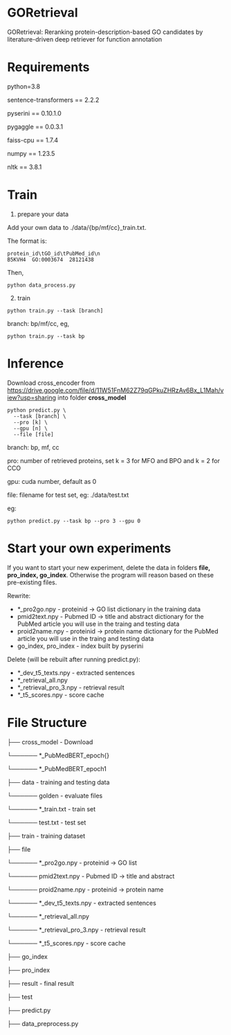 # GORetrieval

GORetrieval: Reranking protein-description-based GO candidates by literature-driven deep retriever for function annotation

# Requirements

python=3.8

sentence-transformers == 2.2.2

pyserini == 0.10.1.0

pygaggle == 0.0.3.1

faiss-cpu == 1.7.4

numpy == 1.23.5

nltk == 3.8.1

# Train

1. prepare your data

Add your own data to ./data/{bp/mf/cc}_train.txt.

The format is:

```
protein_id\tGO_id\tPubMed_id\n
B5KVH4	GO:0003674	28121438
```

Then,

```
python data_process.py
```

2. train

```
python train.py --task [branch]
```

branch: bp/mf/cc, eg,

```
python train.py --task bp
```

# Inference

Download cross_encoder from https://drive.google.com/file/d/11W51FnM62Z79qGPkuZHRzAv6Bx_L1Mah/view?usp=sharing into folder **cross_model**

```
python predict.py \
  --task [branch] \
  --pro [k] \
  --gpu [n] \
  --file [file]
```

branch: bp, mf, cc

pro: number of retrieved proteins, set k = 3 for MFO and BPO and k = 2 for CCO 

gpu: cuda number, default as 0

file: filename for test set, eg: ./data/test.txt

eg:
```
python predict.py --task bp --pro 3 --gpu 0
```

# Start your own experiments

If you want to start your new experiment, delete the data in folders **file, pro_index, go_index**. Otherwise the program will reason based on these pre-existing files.

Rewrite:

- *_pro2go.npy - proteinid -> GO list dictionary in the training data
- pmid2text.npy - Pubmed ID -> title and abstract dictionary for the PubMed article you will use in the traing and testing data
- proid2name.npy - proteinid -> protein name dictionary for the PubMed article you will use in the traing and testing data
- go_index, pro_index - index built by pyserini

Delete (will be rebuilt after running predict.py):

- *_dev_t5_texts.npy - extracted sentences
- *_retrieval_all.npy
- *_retrieval_pro_3.npy - retrieval result
- *_t5_scores.npy - score cache

# File Structure

├── cross_model - Download

└────── *_PubMedBERT_epoch{}

└────── *_PubMedBERT_epoch1

├── data - training and testing data

└────── golden - evaluate files

└────── *_train.txt - train set

└────── test.txt - test set

├── train - training dataset

├── file

└────── *_pro2go.npy - proteinid -> GO list

└────── pmid2text.npy - Pubmed ID -> title and abstract 

└────── proid2name.npy - proteinid -> protein name


└────── *_dev_t5_texts.npy - extracted sentences

└────── *_retrieval_all.npy

└────── *_retrieval_pro_3.npy - retrieval result

└────── *_t5_scores.npy - score cache


├── go_index

├── pro_index

├── result - final result

├── test

├── predict.py

├── data_preprocess.py
